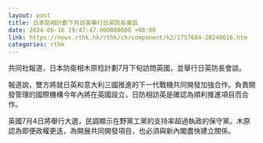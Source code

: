 ```yaml
---
layout: post
title: 日本防相計劃下月訪英舉行日英防長會談
date: 2024-06-16 19:47:47.000000000 +08:00
link: https://news.rthk.hk/rthk/ch/component/k2/1757684-20240616.htm
categories: rthk
---
```


共同社報道，日本防衛相木原稔計劃7月下旬訪問英國，並舉行日英防長會談。

報道說，雙方將就日英和意大利三國推進的下一代戰機共同開發加強合作。負責開發管理的國際機構今年內將在英國設立，日防相訪英是確認為順利推進項目而合作。

英國7月4日將舉行大選，民調顯示在野黨工黨的支持率超過執政的保守黨。木原認為即便政權更迭，為開展共同開發項目，也必須與新內閣盡快建立關係。

